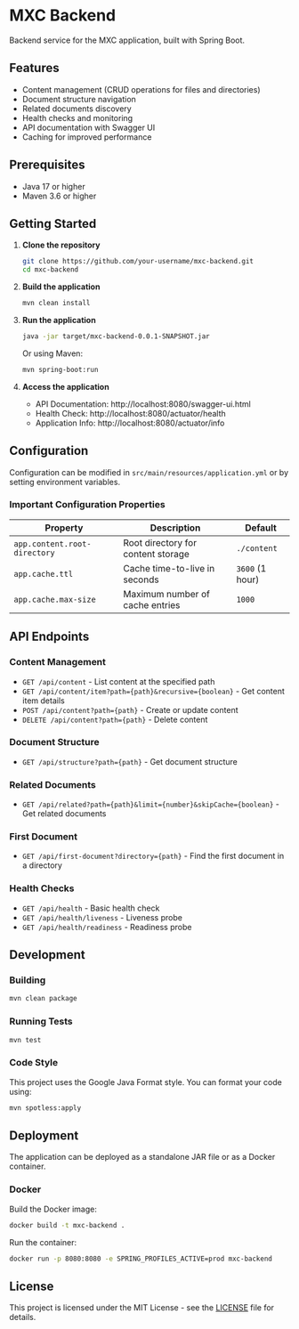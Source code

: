 # MXC Backend

Backend service for the MXC application, built with Spring Boot.

## Features

- Content management (CRUD operations for files and directories)
- Document structure navigation
- Related documents discovery
- Health checks and monitoring
- API documentation with Swagger UI
- Caching for improved performance

## Prerequisites

- Java 17 or higher
- Maven 3.6 or higher

## Getting Started

1. **Clone the repository**
   ```bash
   git clone https://github.com/your-username/mxc-backend.git
   cd mxc-backend
   ```

2. **Build the application**
   ```bash
   mvn clean install
   ```

3. **Run the application**
   ```bash
   java -jar target/mxc-backend-0.0.1-SNAPSHOT.jar
   ```
   Or using Maven:
   ```bash
   mvn spring-boot:run
   ```

4. **Access the application**
   - API Documentation: http://localhost:8080/swagger-ui.html
   - Health Check: http://localhost:8080/actuator/health
   - Application Info: http://localhost:8080/actuator/info

## Configuration

Configuration can be modified in `src/main/resources/application.yml` or by setting environment variables.

### Important Configuration Properties

| Property | Description | Default |
|----------|-------------|---------|
| `app.content.root-directory` | Root directory for content storage | `./content` |
| `app.cache.ttl` | Cache time-to-live in seconds | `3600` (1 hour) |
| `app.cache.max-size` | Maximum number of cache entries | `1000` |

## API Endpoints

### Content Management

- `GET /api/content` - List content at the specified path
- `GET /api/content/item?path={path}&recursive={boolean}` - Get content item details
- `POST /api/content?path={path}` - Create or update content
- `DELETE /api/content?path={path}` - Delete content

### Document Structure

- `GET /api/structure?path={path}` - Get document structure

### Related Documents

- `GET /api/related?path={path}&limit={number}&skipCache={boolean}` - Get related documents

### First Document

- `GET /api/first-document?directory={path}` - Find the first document in a directory

### Health Checks

- `GET /api/health` - Basic health check
- `GET /api/health/liveness` - Liveness probe
- `GET /api/health/readiness` - Readiness probe

## Development

### Building

```bash
mvn clean package
```

### Running Tests

```bash
mvn test
```

### Code Style

This project uses the Google Java Format style. You can format your code using:

```bash
mvn spotless:apply
```

## Deployment

The application can be deployed as a standalone JAR file or as a Docker container.

### Docker

Build the Docker image:

```bash
docker build -t mxc-backend .
```

Run the container:

```bash
docker run -p 8080:8080 -e SPRING_PROFILES_ACTIVE=prod mxc-backend
```

## License

This project is licensed under the MIT License - see the [LICENSE](LICENSE) file for details.
